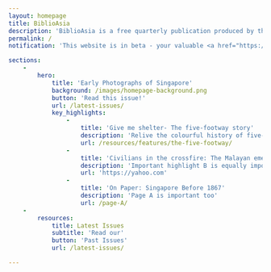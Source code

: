 ```yaml
---
layout: homepage
title: BiblioAsia
description: 'BiblioAsia is a free quarterly publication produced by the National Library Board. It features articles on the history, culture and heritage of Singapore within the larger Asian context, and has a strong focus on the collections and services of the National Library.'
permalink: /
notification: 'This website is in beta - your valuable <a href="https://www.google.com">feedback</a> will help us in improving it.'

sections:
    -
        hero:
            title: 'Early Photographs of Singapore'
            background: /images/homepage-background.png
            button: 'Read this issue!'
            url: /latest-issues/
            key_highlights:
                -
                    title: 'Give me shelter- The five-footway story'
                    description: 'Relive the colourful history of five-footway'
                    url: /resources/features/the-five-footway/
                -
                    title: 'Civilians in the crossfire: The Malayan emergency'
                    description: 'Important highlight B is equally important'
                    url: 'https://yahoo.com'
                -
                    title: 'On Paper: Singapore Before 1867'
                    description: 'Page A is important too'
                    url: /page-A/
    -
        resources:
            title: Latest Issues
            subtitle: 'Read our'
            button: 'Past Issues'
            url: /latest-issues/

---
```

